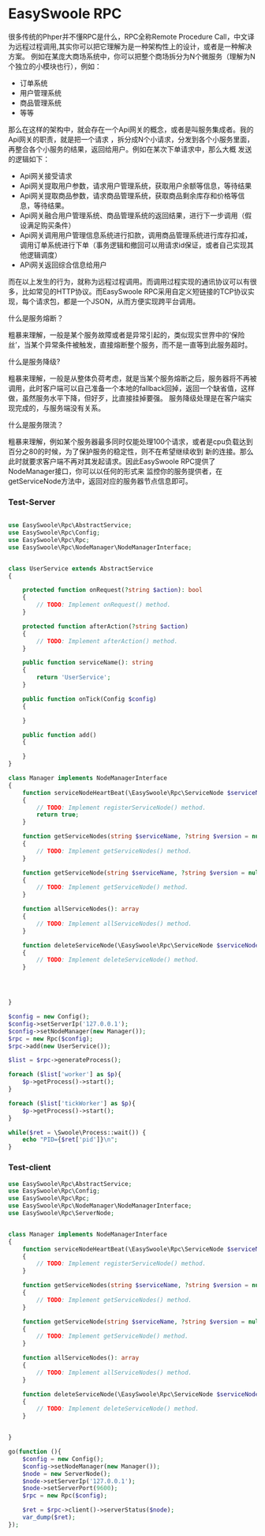 # EasySwoole RPC
很多传统的Phper并不懂RPC是什么，RPC全称Remote Procedure Call，中文译为远程过程调用,其实你可以把它理解为是一种架构性上的设计，或者是一种解决方案。
例如在某庞大商场系统中，你可以把整个商场拆分为N个微服务（理解为N个独立的小模块也行），例如：
    
- 订单系统
- 用户管理系统
- 商品管理系统
- 等等 

那么在这样的架构中，就会存在一个Api网关的概念，或者是叫服务集成者。我的Api网关的职责，就是把一个请求
，拆分成N个小请求，分发到各个小服务里面，再整合各个小服务的结果，返回给用户。例如在某次下单请求中，那么大概
发送的逻辑如下：
- Api网关接受请求
- Api网关提取用户参数，请求用户管理系统，获取用户余额等信息，等待结果
- Api网关提取商品参数，请求商品管理系统，获取商品剩余库存和价格等信息，等待结果。
- Api网关融合用户管理系统、商品管理系统的返回结果，进行下一步调用（假设满足购买条件）
- Api网关调用用户管理信息系统进行扣款，调用商品管理系统进行库存扣减，调用订单系统进行下单（事务逻辑和撤回可以用请求id保证，或者自己实现其他逻辑调度）
- APi网关返回综合信息给用户

而在以上发生的行为，就称为远程过程调用。而调用过程实现的通讯协议可以有很多，比如常见的HTTP协议。而EasySwoole RPC采用自定义短链接的TCP协议实现，每个请求包，都是一个JSON，从而方便实现跨平台调用。

什么是服务熔断？
 
粗暴来理解，一般是某个服务故障或者是异常引起的，类似现实世界中的‘保险丝’，当某个异常条件被触发，直接熔断整个服务，而不是一直等到此服务超时。

什么是服务降级?

粗暴来理解，一般是从整体负荷考虑，就是当某个服务熔断之后，服务器将不再被调用，此时客户端可以自己准备一个本地的fallback回掉，返回一个缺省值，这样做，虽然服务水平下降，但好歹，比直接挂掉要强。
服务降级处理是在客户端实现完成的，与服务端没有关系。

什么是服务限流？

粗暴来理解，例如某个服务器最多同时仅能处理100个请求，或者是cpu负载达到百分之80的时候，为了保护服务的稳定性，则不在希望继续收到
新的连接。那么此时就要求客户端不再对其发起请求。因此EasySwoole RPC提供了NodeManager接口，你可以以任何的形式来
监控你的服务提供者，在getServiceNode方法中，返回对应的服务器节点信息即可。  

### Test-Server
```php

use EasySwoole\Rpc\AbstractService;
use EasySwoole\Rpc\Config;
use EasySwoole\Rpc\Rpc;
use EasySwoole\Rpc\NodeManager\NodeManagerInterface;


class UserService extends AbstractService
{

    protected function onRequest(?string $action): bool
    {
        // TODO: Implement onRequest() method.
    }

    protected function afterAction(?string $action)
    {
        // TODO: Implement afterAction() method.
    }

    public function serviceName(): string
    {
        return 'UserService';
    }

    public function onTick(Config $config)
    {

    }

    public function add()
    {

    }
}

class Manager implements NodeManagerInterface
{
    function serviceNodeHeartBeat(\EasySwoole\Rpc\ServiceNode $serviceNode): bool
    {
        // TODO: Implement registerServiceNode() method.
        return true;
    }

    function getServiceNodes(string $serviceName, ?string $version = null): array
    {
        // TODO: Implement getServiceNodes() method.
    }

    function getServiceNode(string $serviceName, ?string $version = null): ?\EasySwoole\Rpc\ServiceNode
    {
        // TODO: Implement getServiceNode() method.
    }

    function allServiceNodes(): array
    {
        // TODO: Implement allServiceNodes() method.
    }

    function deleteServiceNode(\EasySwoole\Rpc\ServiceNode $serviceNode): bool
    {
        // TODO: Implement deleteServiceNode() method.
    }




}

$config = new Config();
$config->setServerIp('127.0.0.1');
$config->setNodeManager(new Manager());
$rpc = new Rpc($config);
$rpc->add(new UserService());

$list = $rpc->generateProcess();

foreach ($list['worker'] as $p){
    $p->getProcess()->start();
}

foreach ($list['tickWorker'] as $p){
    $p->getProcess()->start();
}

while($ret = \Swoole\Process::wait()) {
    echo "PID={$ret['pid']}\n";
}
```

### Test-client
```php
use EasySwoole\Rpc\AbstractService;
use EasySwoole\Rpc\Config;
use EasySwoole\Rpc\Rpc;
use EasySwoole\Rpc\NodeManager\NodeManagerInterface;
use EasySwoole\Rpc\ServerNode;


class Manager implements NodeManagerInterface
{
    function serviceNodeHeartBeat(\EasySwoole\Rpc\ServiceNode $serviceNode): bool
    {
        // TODO: Implement registerServiceNode() method.
    }

    function getServiceNodes(string $serviceName, ?string $version = null): array
    {
        // TODO: Implement getServiceNodes() method.
    }

    function getServiceNode(string $serviceName, ?string $version = null): ?\EasySwoole\Rpc\ServiceNode
    {
        // TODO: Implement getServiceNode() method.
    }

    function allServiceNodes(): array
    {
        // TODO: Implement allServiceNodes() method.
    }

    function deleteServiceNode(\EasySwoole\Rpc\ServiceNode $serviceNode): bool
    {
        // TODO: Implement deleteServiceNode() method.
    }


}

go(function (){
    $config = new Config();
    $config->setNodeManager(new Manager());
    $node = new ServerNode();
    $node->setServerIp('127.0.0.1');
    $node->setServerPort(9600);
    $rpc = new Rpc($config);

    $ret = $rpc->client()->serverStatus($node);
    var_dump($ret);
});
```